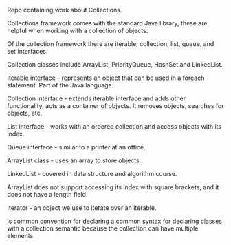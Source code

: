 Repo containing work about Collections.

Collections framework comes with the standard Java library, these are helpful when working with a collection of
objects.

Of the collection framework there are iterable, collection, list, queue, and set interfaces.

Collection classes include ArrayList, PriorityQueue, HashSet and LinkedList.  

Iterable interface - represents an object that can be used in a foreach statement. Part of the Java language. 

Collection interface - extends iterable interface and adds other functionality, acts as a container of objects. 
It removes objects, searches for objects, etc.

List interface - works with an ordered collection and access objects with its index.

Queue interface - similar to a printer at an office.

ArrayList class - uses an array to store objects.

LinkedList - covered in data structure and algorithm course.

ArrayList does not support accessing its index with square brackets, and it does not have a length field.

Iterator - an object we use to iterate over an iterable. 

<E> is common convention for declaring a common syntax for declaring classes with a collection semantic because the collection can have multiple elements. 


